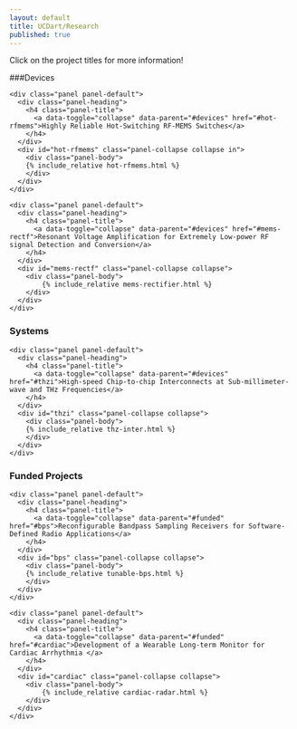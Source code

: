 ```yaml
---
layout: default
title: UCDart/Research
published: true
---
```

<div class="alert alert-warning">
    Click on the project titles for more information!
</div>

###Devices
<div class="panel-group" id="devices">

    <div class="panel panel-default">
      <div class="panel-heading">
        <h4 class="panel-title">
          <a data-toggle="collapse" data-parent="#devices" href="#hot-rfmems">Highly Reliable Hot-Switching RF-MEMS Switches</a>
        </h4>
      </div>
      <div id="hot-rfmems" class="panel-collapse collapse in">
        <div class="panel-body">
		{% include_relative hot-rfmems.html %}
        </div>
      </div>
    </div>
    
    <div class="panel panel-default">
      <div class="panel-heading">
        <h4 class="panel-title">
          <a data-toggle="collapse" data-parent="#devices" href="#mems-rectf">Resonant Voltage Amplification for Extremely Low-power RF signal Detection and Conversion</a>
        </h4>
      </div>
      <div id="mems-rectf" class="panel-collapse collapse">
        <div class="panel-body">
    		{% include_relative mems-rectifier.html %}
        </div>
      </div>
    </div>
    
</div> 

### Systems
<div class="panel-group" id="systems">

    <div class="panel panel-default">
      <div class="panel-heading">
        <h4 class="panel-title">
          <a data-toggle="collapse" data-parent="#devices" href="#thzi">High-speed Chip-to-chip Interconnects at Sub-millimeter-wave and THz Frequencies</a>
        </h4>
      </div>
      <div id="thzi" class="panel-collapse collapse">
        <div class="panel-body">
		{% include_relative thz-inter.html %}
        </div>
      </div>
    </div>
    
</div> 
  
### Funded Projects

<div class="panel-group" id="funded">

    <div class="panel panel-default">
      <div class="panel-heading">
        <h4 class="panel-title">
          <a data-toggle="collapse" data-parent="#funded" href="#bps">Reconfigurable Bandpass Sampling Receivers for Software-Defined Radio Applications</a>
        </h4>
      </div>
      <div id="bps" class="panel-collapse collapse">
        <div class="panel-body">
		{% include_relative tunable-bps.html %}
        </div>
      </div>
    </div>
    
    <div class="panel panel-default">
      <div class="panel-heading">
        <h4 class="panel-title">
          <a data-toggle="collapse" data-parent="#funded" href="#cardiac">Development of a Wearable Long-term Monitor for Cardiac Arrhythmia </a>
        </h4>
      </div>
      <div id="cardiac" class="panel-collapse collapse">
        <div class="panel-body">
    		{% include_relative cardiac-radar.html %}
        </div>
      </div>
    </div>
    
</div> 

